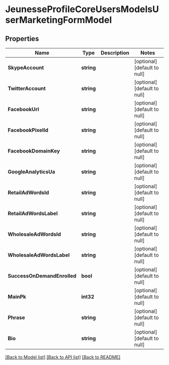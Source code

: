 # JeunesseProfileCoreUsersModelsUserMarketingFormModel

## Properties
Name | Type | Description | Notes
------------ | ------------- | ------------- | -------------
**SkypeAccount** | **string** |  | [optional] [default to null]
**TwitterAccount** | **string** |  | [optional] [default to null]
**FacebookUrl** | **string** |  | [optional] [default to null]
**FacebookPixelId** | **string** |  | [optional] [default to null]
**FacebookDomainKey** | **string** |  | [optional] [default to null]
**GoogleAnalyticsUa** | **string** |  | [optional] [default to null]
**RetailAdWordsId** | **string** |  | [optional] [default to null]
**RetailAdWordsLabel** | **string** |  | [optional] [default to null]
**WholesaleAdWordsId** | **string** |  | [optional] [default to null]
**WholesaleAdWordsLabel** | **string** |  | [optional] [default to null]
**SuccessOnDemandEnrolled** | **bool** |  | [optional] [default to null]
**MainPk** | **int32** |  | [optional] [default to null]
**Phrase** | **string** |  | [optional] [default to null]
**Bio** | **string** |  | [optional] [default to null]

[[Back to Model list]](../README.md#documentation-for-models) [[Back to API list]](../README.md#documentation-for-api-endpoints) [[Back to README]](../README.md)


